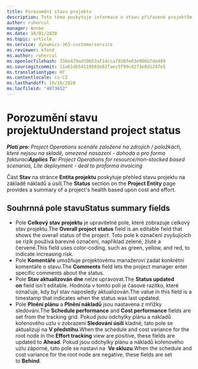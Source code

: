 ```yaml
---
title: Porozumění stavu projektu
description: Toto téma poskytuje informace o stavu přiřazené projektům v Dynamics 365 Project Operations.
author: ruhercul
manager: Annbe
ms.date: 10/01/2020
ms.topic: article
ms.service: dynamics-365-customerservice
ms.reviewer: kfend
ms.author: ruhercul
ms.openlocfilehash: 336e479ad39653af14cca7930fe63e906b7de489
ms.sourcegitcommit: 11a61db54119503e82faec5f99c4273e8d1247e5
ms.translationtype: HT
ms.contentlocale: cs-CZ
ms.lasthandoff: 10/16/2020
ms.locfileid: "4073652"
---
```

# <a name="understand-project-status"></a><span data-ttu-id="135d3-103">Porozumění stavu projektu</span><span class="sxs-lookup"><span data-stu-id="135d3-103">Understand project status</span></span>

<span data-ttu-id="135d3-104">_**Platí pro:** Project Operations scénáře založené na zdrojích / položkách, které nejsou na skladě, omezené nasazení - dohoda o pro forma fakturaci_</span><span class="sxs-lookup"><span data-stu-id="135d3-104">_**Applies To:** Project Operations for resource/non-stocked based scenarios, Lite deployment - deal to proforma invoicing_</span></span>


<span data-ttu-id="135d3-105">Část **Stav** na stránce **Entita projektu** poskytuje přehled stavu projektu na základě nákladů a úsilí.</span><span class="sxs-lookup"><span data-stu-id="135d3-105">The **Status** section on the **Project Entity** page provides a summary of a project's health based upon cost and effort.</span></span>


## <a name="status-summary-fields"></a><span data-ttu-id="135d3-106">Souhrnná pole stavu</span><span class="sxs-lookup"><span data-stu-id="135d3-106">Status summary fields</span></span>

- <span data-ttu-id="135d3-107">Pole **Celkový stav projektu** je upravitelné pole, které zobrazuje celkový stav projektu.</span><span class="sxs-lookup"><span data-stu-id="135d3-107">The **Overall project status** field is an editable field that shows the overall status of the project.</span></span> <span data-ttu-id="135d3-108">Toto pole k označení zvyšujících se rizik používá barevné označení, například zelené, žluté a červené.</span><span class="sxs-lookup"><span data-stu-id="135d3-108">This field uses color-coding, such as green, yellow, and red, to indicate increasing risk.</span></span> 
- <span data-ttu-id="135d3-109">Pole **Komentáře** umožňuje projektovému manažerovi zadat konkrétní komentáře o stavu.</span><span class="sxs-lookup"><span data-stu-id="135d3-109">The **Comments** field lets the project manager enter specific comments about the status.</span></span> 
- <span data-ttu-id="135d3-110">Pole **Stav aktualizován dne** nelze upravovat.</span><span class="sxs-lookup"><span data-stu-id="135d3-110">The **Status updated on** field isn't editable.</span></span> <span data-ttu-id="135d3-111">Hodnota v tomto poli je časové razítko, které označuje, kdy byl stav naposledy aktualizován.</span><span class="sxs-lookup"><span data-stu-id="135d3-111">The value in this field is a timestamp that indicates when the status was last updated.</span></span>
- <span data-ttu-id="135d3-112">Pole **Plnění plánu** a **Plnění nákladů** jsou nastavena z mřížky sledování.</span><span class="sxs-lookup"><span data-stu-id="135d3-112">The **Schedule performance** and **Cost performance** fields are set from the tracking grid.</span></span> <span data-ttu-id="135d3-113">Pokud jsou odchylky plánu a nákladů kořenového uzlu v zobrazení **Sledování úsilí** kladné, tato pole se aktualizují na **V předstihu**.</span><span class="sxs-lookup"><span data-stu-id="135d3-113">When the schedule and cost variance for the root node in the **Effort tracking** view are positive, these fields are updated to **Ahead**.</span></span> <span data-ttu-id="135d3-114">Pokud jsou odchylky plánu a nákladů kořenového uzlu záporné, tato pole se nastaví na  **Ve skluzu**.</span><span class="sxs-lookup"><span data-stu-id="135d3-114">When the schedule and cost variance for the root node are negative, these fields are set to **Behind**.</span></span>
